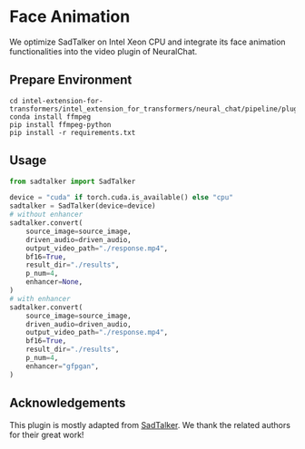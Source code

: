 # Face Animation

We optimize SadTalker on Intel Xeon CPU and integrate its face animation functionalities into the video plugin of NeuralChat.

## Prepare Environment

```
cd intel-extension-for-transformers/intel_extension_for_transformers/neural_chat/pipeline/plugins/video/face_animation
conda install ffmpeg
pip install ffmpeg-python
pip install -r requirements.txt
```

## Usage

```python
from sadtalker import SadTalker

device = "cuda" if torch.cuda.is_available() else "cpu"
sadtalker = SadTalker(device=device)
# without enhancer
sadtalker.convert(
    source_image=source_image,
    driven_audio=driven_audio,
    output_video_path="./response.mp4",
    bf16=True,
    result_dir="./results",
    p_num=4,
    enhancer=None,
)
# with enhancer
sadtalker.convert(
    source_image=source_image,
    driven_audio=driven_audio,
    output_video_path="./response.mp4",
    bf16=True,
    result_dir="./results",
    p_num=4,
    enhancer="gfpgan",
)
```

## Acknowledgements

This plugin is mostly adapted from [SadTalker](https://github.com/OpenTalker/SadTalker). We thank the related authors for their great work!
